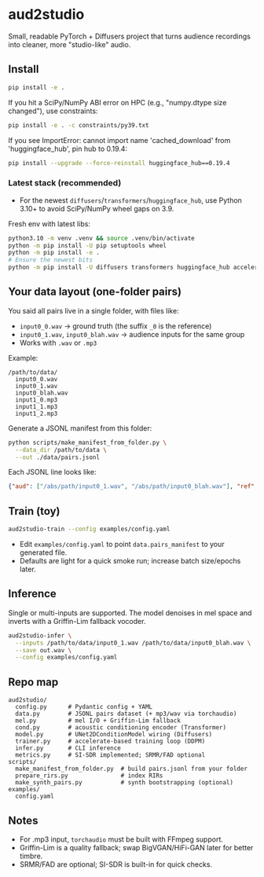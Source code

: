 # aud2studio

Small, readable PyTorch + Diffusers project that turns audience recordings into cleaner, more "studio-like" audio.

## Install

```bash
pip install -e .
```

If you hit a SciPy/NumPy ABI error on HPC (e.g., "numpy.dtype size changed"), use constraints:

```bash
pip install -e . -c constraints/py39.txt
```

If you see ImportError: cannot import name 'cached_download' from 'huggingface_hub', pin hub to 0.19.4:

```bash
pip install --upgrade --force-reinstall huggingface_hub==0.19.4
```

### Latest stack (recommended)
- For the newest `diffusers`/`transformers`/`huggingface_hub`, use Python 3.10+ to avoid SciPy/NumPy wheel gaps on 3.9.

Fresh env with latest libs:
```bash
python3.10 -m venv .venv && source .venv/bin/activate
python -m pip install -U pip setuptools wheel
python -m pip install -e .
# Ensure the newest bits
python -m pip install -U diffusers transformers huggingface_hub accelerate
```

## Your data layout (one-folder pairs)
You said all pairs live in a single folder, with files like:
- `input0_0.wav` → ground truth (the suffix `_0` is the reference)
- `input0_1.wav`, `input0_blah.wav` → audience inputs for the same group
- Works with `.wav` or `.mp3`

Example:
```
/path/to/data/
  input0_0.wav
  input0_1.wav
  input0_blah.wav
  input1_0.mp3
  input1_1.mp3
  input1_2.mp3
```

Generate a JSONL manifest from this folder:
```bash
python scripts/make_manifest_from_folder.py \
  --data_dir /path/to/data \
  --out ./data/pairs.jsonl
```
Each JSONL line looks like:
```json
{"aud": ["/abs/path/input0_1.wav", "/abs/path/input0_blah.wav"], "ref": "/abs/path/input0_0.wav"}
```

## Train (toy)
```bash
aud2studio-train --config examples/config.yaml
```
- Edit `examples/config.yaml` to point `data.pairs_manifest` to your generated file.
- Defaults are light for a quick smoke run; increase batch size/epochs later.

## Inference
Single or multi-inputs are supported. The model denoises in mel space and inverts with a Griffin-Lim fallback vocoder.
```bash
aud2studio-infer \
  --inputs /path/to/data/input0_1.wav /path/to/data/input0_blah.wav \
  --save out.wav \
  --config examples/config.yaml
```

## Repo map
```
aud2studio/
  config.py      # Pydantic config + YAML
  data.py        # JSONL pairs dataset (+ mp3/wav via torchaudio)
  mel.py         # mel I/O + Griffin-Lim fallback
  cond.py        # acoustic conditioning encoder (Transformer)
  model.py       # UNet2DConditionModel wiring (Diffusers)
  trainer.py     # accelerate-based training loop (DDPM)
  infer.py       # CLI inference
  metrics.py     # SI-SDR implemented; SRMR/FAD optional
scripts/
  make_manifest_from_folder.py  # build pairs.jsonl from your folder
  prepare_rirs.py               # index RIRs
  make_synth_pairs.py           # synth bootstrapping (optional)
examples/
  config.yaml
```

## Notes
- For .mp3 input, `torchaudio` must be built with FFmpeg support.
- Griffin-Lim is a quality fallback; swap BigVGAN/HiFi-GAN later for better timbre.
- SRMR/FAD are optional; SI-SDR is built-in for quick checks.
